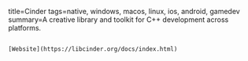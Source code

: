 title=Cinder
tags=native, windows, macos, linux, ios, android, gamedev
summary=A creative library and toolkit for C++ development across platforms.
~~~~~~

[Website](https://libcinder.org/docs/index.html)